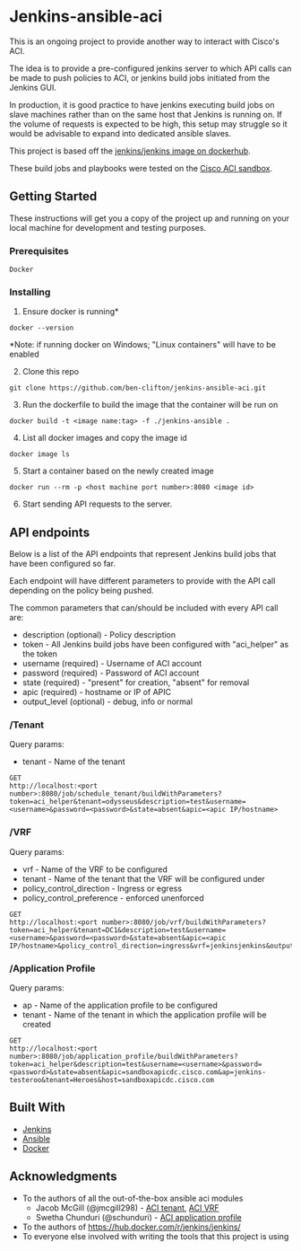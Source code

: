 # Jenkins-ansible-aci
This is an ongoing project to provide another way to interact with Cisco's ACI.

The idea is to provide a pre-configured jenkins server to which API calls can be made to push policies to ACI, or jenkins build jobs initiated from the Jenkins GUI.

In production, it is good practice to have jenkins executing build jobs on slave machines rather than on the same host that Jenkins is running on. If the volume of requests is expected to be high, this setup may struggle so it would be advisable to expand into dedicated ansible slaves. 

This project is based off the [jenkins/jenkins image on dockerhub](https://hub.docker.com/r/jenkins/jenkins/).

These build jobs and playbooks were tested on the [Cisco ACI sandbox](https://sandboxapicdc.cisco.com).

## Getting Started

These instructions will get you a copy of the project up and running on your local machine for development and testing purposes.

### Prerequisites

```
Docker
```

### Installing

1. Ensure docker is running*
```
docker --version
```
*Note: if running docker on Windows; "Linux containers" will have to be enabled

2. Clone this repo
```
git clone https://github.com/ben-clifton/jenkins-ansible-aci.git
```

3. Run the dockerfile to build the image that the container will be run on
```
docker build -t <image name:tag> -f ./jenkins-ansible .
```

4. List all docker images and copy the image id
```
docker image ls
```

5. Start a container based on the newly created image
```
docker run --rm -p <host machine port number>:8080 <image id>
```

6. Start sending API requests to the server.

## API endpoints
Below is a list of the API endpoints that represent Jenkins build jobs that have been configured so far.

Each endpoint will have different parameters to provide with the API call depending on the policy being pushed.

The common parameters that can/should be included with every API call are:
* description (optional) - Policy description
* token - All Jenkins build jobs have been configured with "aci_helper" as the token
* username (required) - Username of ACI account 
* password (required) - Password of ACI account
* state (required) - "present" for creation, "absent" for removal
* apic (required) - hostname or IP of APIC
* output_level (optional) - debug, info or normal

### /Tenant
Query params:
* tenant - Name of the tenant
```
GET
http://localhost:<port number>:8080/job/schedule_tenant/buildWithParameters?token=aci_helper&tenant=odysseus&description=test&username=<username>&password=<password>&state=absent&apic=<apic IP/hostname>
```
### /VRF
Query params:
* vrf - Name of the VRF to be configured
* tenant - Name of the tenant that the VRF will be configured under
* policy_control_direction - Ingress or egress
* policy_control_preference - enforced unenforced
```
GET
http://localhost:<port number>:8080/job/vrf/buildWithParameters?token=aci_helper&tenant=DC1&description=test&username=<username>&password=<password>&state=absent&apic=<apic IP/hostname>&policy_control_direction=ingress&vrf=jenkinsjenkins&output_level=info&policy_control_preference=enforced
```
### /Application Profile
Query params:
* ap - Name of the application profile to be configured
* tenant - Name of the tenant in which the application profile will be created
```
GET
http://localhost:<port number>:8080/job/application_profile/buildWithParameters?token=aci_helper&description=test&username=<username>&password=<password>&state=absent&apic=sandboxapicdc.cisco.com&ap=jenkins-testeroo&tenant=Heroes&host=sandboxapicdc.cisco.com
```

## Built With

* [Jenkins](https://jenkins.io/doc/)
* [Ansible](https://docs.ansible.com/ansible/latest/index.html) 
* [Docker](https://docs.docker.com/)

## Acknowledgments

* To the authors of all the out-of-the-box ansible aci modules
  * Jacob McGill (@jmcgill298) - [ACI tenant](https://docs.ansible.com/ansible/latest/modules/aci_tenant_module.html#aci-tenant-module), [ACI VRF](https://docs.ansible.com/ansible/latest/modules/aci_vrf_module.html#aci-vrf-module)
  * Swetha Chunduri (@schunduri) - [ACI application profile](https://docs.ansible.com/ansible/latest/modules/aci_ap_module.html#aci-ap-module)
* To the authors of https://hub.docker.com/r/jenkins/jenkins/
* To everyone else involved with writing the tools that this project is using

